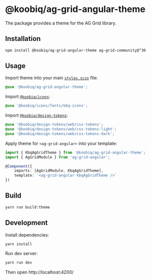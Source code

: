 # @koobiq/ag-grid-angular-theme

The package provides a theme for the AG Grid library.

## Installation

```bash
npm install @koobiq/ag-grid-angular-theme ag-grid-community@^30
```

## Usage

Import theme into your main [`styles.scss`](/dev/angular-ag-grid/src/styles.scss) file:

```css
@use '@koobiq/ag-grid-angular-theme';
```

Import [`@koobiq/icons`](https://github.com/koobiq/icons):

```css
@use '@koobiq/icons/fonts/kbq-icons';
```

Import [`@koobiq/design-tokens`](https://github.com/koobiq/design-tokens):

```css
@use '@koobiq/design-tokens/web/css-tokens';
@use '@koobiq/design-tokens/web/css-tokens-light';
@use '@koobiq/design-tokens/web/css-tokens-dark';
```

Apply theme for `<ag-grid-angular>` into your template:

```ts
import { KbqAgGridTheme } from '@koobiq/ag-grid-angular-theme';
import { AgGridModule } from 'ag-grid-angular';

@Component({
    imports: [AgGridModule, KbqAgGridTheme],
    template: `<ag-grid-angular kbqAgGridTheme />`
})
```

## Build

```bash
yarn run build:theme
```

## Development

Install dependencies:

```bash
yarn install
```

Run dev server:

```bash
yarn run dev
```

Then open http://localhost:4200/
